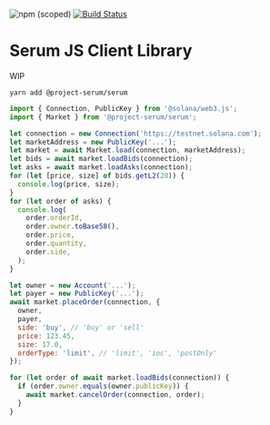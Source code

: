 ![npm (scoped)](https://img.shields.io/npm/v/@project-serum/serum)
[![Build Status](https://travis-ci.com/project-serum/serum-js.svg?token=1ySaVeP6gHs8QRr2VTEi&branch=master)](https://travis-ci.com/project-serum/serum-js)

# Serum JS Client Library

WIP

`yarn add @project-serum/serum`

```js
import { Connection, PublicKey } from '@solana/web3.js';
import { Market } from '@project-serum/serum';

let connection = new Connection('https://testnet.solana.com');
let marketAddress = new PublicKey('...');
let market = await Market.load(connection, marketAddress);
let bids = await market.loadBids(connection);
let asks = await market.loadAsks(connection);
for (let [price, size] of bids.getL2(20)) {
  console.log(price, size);
}
for (let order of asks) {
  console.log(
    order.orderId,
    order.owner.toBase58(),
    order.price,
    order.quantity,
    order.side,
  );
}

let owner = new Account('...');
let payer = new PublicKey('...');
await market.placeOrder(connection, {
  owner,
  payer,
  side: 'buy', // 'buy' or 'sell'
  price: 123.45,
  size: 17.0,
  orderType: 'limit', // 'limit', 'ioc', 'postOnly'
});

for (let order of await market.loadBids(connection)) {
  if (order.owner.equals(owner.publicKey)) {
    await market.cancelOrder(connection, order);
  }
}
```

